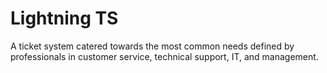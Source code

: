 # Lightning TS
A ticket system catered towards the most common needs defined by professionals in customer service, technical support, IT, and management.

